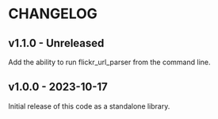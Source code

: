# CHANGELOG

## v1.1.0 - Unreleased

Add the ability to run flickr_url_parser from the command line.

## v1.0.0 - 2023-10-17

Initial release of this code as a standalone library.
